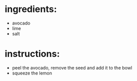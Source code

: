 # ingredients:
- avocado
- lime
- salt
# instructions:
- peel the avocado, remove the seed and add it to the bowl
- squeeze the lemon

